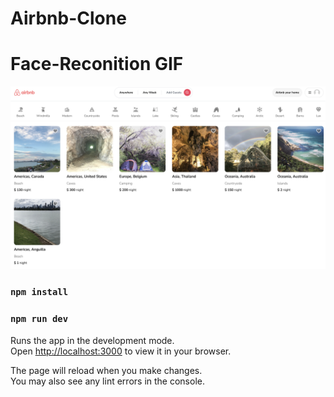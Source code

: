 # Airbnb-Clone

# Face-Reconition GIF

![](https://github.com/samuelng87/Airbnb-Clone/blob/main/airbnb.jpeg)

### `npm install`

### `npm run dev`

Runs the app in the development mode.\
Open [http://localhost:3000](http://localhost:3000) to view it in your browser.

The page will reload when you make changes.\
You may also see any lint errors in the console.
